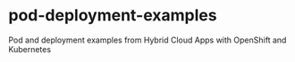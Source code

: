 # pod-deployment-examples
Pod and deployment examples from Hybrid Cloud Apps with OpenShift and Kubernetes
